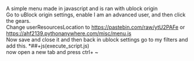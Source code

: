 A simple menu made in javascript and is ran with ublock origin
<br>
Go to uBlock origin settings, enable I am an advanced user, and then click the gears.
<br>
Change userResourcesLocation to https://pastebin.com/raw/ytU2PAFe or https://ahf2139.pythonanywhere.com/misc/menu.js
<br>
Now save and close it and then back in ublock settings go to my filters and add this. *##+js(execute_script.js)
<br>
now open a new tab and press ctrl+ ~
